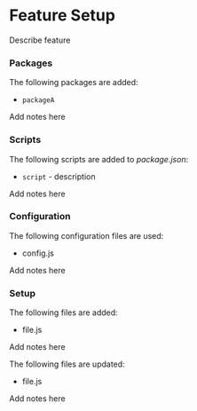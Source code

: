 # Feature Setup

Describe feature

### Packages

The following packages are added:

- `packageA`

Add notes here

### Scripts

The following scripts are added to _package.json_:

- `script` - description

Add notes here

### Configuration

The following configuration files are used:

- config.js

Add notes here

### Setup

The following files are added:

- file.js

Add notes here

The following files are updated:

- file.js

Add notes here
